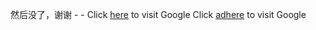 然后没了，谢谢 - - Click [here](http://www.google.com) to visit Google
Click [adhere](http://www.google.com) to visit Google